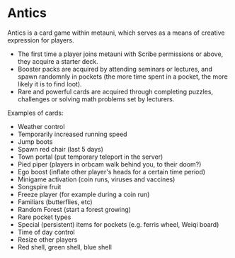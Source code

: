# Antics

Antics is a card game within metauni, which serves as a means of creative expression for players.

* The first time a player joins metauni with Scribe permissions or above, they acquire a starter deck.
* Booster packs are acquired by attending seminars or lectures, and spawn randomnly in pockets (the more time spent in a pocket, the more likely it is to find loot).
* Rare and powerful cards are acquired through completing puzzles, challenges or solving math problems set by lecturers.

Examples of cards:

- Weather control
- Temporarily increased running speed
- Jump boots
- Spawn red chair (last 5 days)
- Town portal (put temporary teleport in the server)
- Pied piper (players in orbcam walk behind you, to their doom?)
- Ego boost (inflate other player's heads for a certain time period)
- Minigame activation (coin runs, viruses and vaccines)
- Songspire fruit
- Freeze player (for example during a coin run)
- Familiars (butterflies, etc)
- Random Forest (start a forest growing)
- Rare pocket types
- Special (persistent) items for pockets (e.g. ferris wheel, Weiqi board)
- Time of day control
- Resize other players
- Red shell, green shell, blue shell
